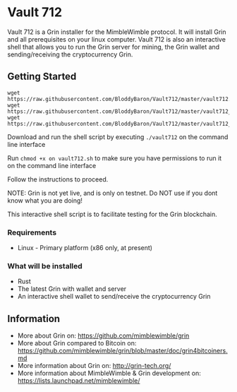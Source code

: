 # Vault 712

Vault 712 is a Grin installer for the MimbleWimble protocol. It will install Grin and all prerequisites on your linux computer. Vault 712 is also an interactive shell that allows you to run the Grin server for mining, the Grin wallet and sending/receiving the cryptocurrency Grin. 

## Getting Started

```
wget https://raw.githubusercontent.com/BloddyBaron/Vault712/master/vault712.sh
wget https://raw.githubusercontent.com/BloddyBaron/Vault712/master/vault712_server.sh
wget https://raw.githubusercontent.com/BloddyBaron/Vault712/master/vault712_node.sh
```

Download and run the shell script by executing ```./vault712``` on the command line interface 

Run ```chmod +x on vault712.sh``` to make sure you have permissions to run it on the command line interface

Follow the instructions to proceed.

NOTE: Grin is not yet live, and is only on testnet. Do NOT use if you dont know what you are doing!

This interactive shell script is to facilitate testing for the Grin blockchain. 

### Requirements

* Linux - Primary platform (x86 only, at present)

### What will be installed

- Rust
- The latest Grin with wallet and server
- An interactive shell wallet to send/receive the cryptocurrency Grin

## Information

* More about Grin on: https://github.com/mimblewimble/grin
* More about Grin compared to Bitcoin on: https://github.com/mimblewimble/grin/blob/master/doc/grin4bitcoiners.md
* More information about Grin on: http://grin-tech.org/
* More information about MimbleWimble & Grin development on: https://lists.launchpad.net/mimblewimble/
